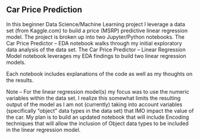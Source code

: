 ## Car Price Prediction

In this beginner Data Science/Machine Learning project I leverage a data set (from Kaggle.com) to build a price (MSRP) predictive linear regression model. The project is broken up into two Jupyter/Python notebooks. The Car Price Predictor – EDA notebook walks through my initial exploratory data analysis of the data set. The Car Price Predictor – Linear Regression Model notebook leverages my EDA findings to build two linear regression models. 

Each notebook includes explanations of the code as well as my thoughts on the results. 

Note – For the linear regression model(s) my focus was to use the numeric variables within the data set. I realize this somewhat limits the resulting output of the model as I am not (currently) taking into account variables (specifically “object” data types in the data set) that IMO impact the value of the car.  My plan is to build an updated notebook that will include Encoding techniques that will allow the inclusion of Object data types to be included in the linear regression model. 
